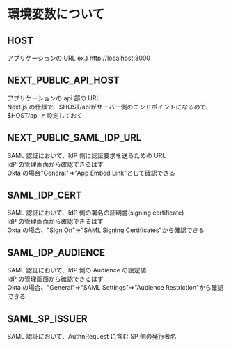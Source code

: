 # 環境変数について

## HOST

アプリケーションの URL
ex.) http://localhost:3000

## NEXT_PUBLIC_API_HOST

アプリケーションの api 部の URL  
Next.js の仕様で、$HOST/apiがサーバー側のエンドポイントになるので、  
$HOST/api と設定しておく

## NEXT_PUBLIC_SAML_IDP_URL

SAML 認証において、IdP 側に認証要求を送るための URL  
IdP の管理画面から確認できるはず  
Okta の場合"General"=>"App Embed Link"として確認できる

## SAML_IDP_CERT

SAML 認証において、IdP 側の署名の証明書(signing certificate)  
IdP の管理画面から確認できるはず  
Okta の場合、"Sign On"=>"SAML Signing Certificates"から確認できる

## SAML_IDP_AUDIENCE

SAML 認証において、IdP 側の Audience の設定値  
IdP の管理画面から確認できるはず  
Okta の場合、"General"=>"SAML Settings"=>"Audience Restriction"から確認できる

## SAML_SP_ISSUER

SAML 認証において、AuthnRequest に含む SP 側の発行者名
